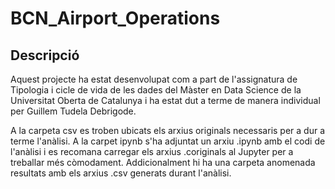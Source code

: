 # BCN_Airport_Operations

## Descripció

Aquest projecte ha estat desenvolupat com a part de l'assignatura de Tipologia i cicle de vida de les dades del Màster en Data Science de la Universitat Oberta de Catalunya i ha estat dut a terme de manera individual per Guillem Tudela Debrigode.

A la carpeta csv es troben ubicats els arxius originals necessaris per a dur a terme l'anàlisi. A la carpet ipynb s'ha adjuntat un arxiu .ipynb amb el codi de l'anàlisi i es recomana carregar els arxius .coriginals al Jupyter per a treballar més còmodament. Addicionalment hi ha una carpeta anomenada resultats amb els arxius .csv generats durant l'anàlisi.

